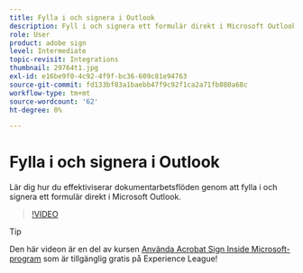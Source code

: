 ```yaml
---
title: Fylla i och signera i Outlook
description: Fyll i och signera ett formulär direkt i Microsoft Outlook
role: User
product: adobe sign
level: Intermediate
topic-revisit: Integrations
thumbnail: 29764t1.jpg
exl-id: e16be9f0-4c92-4f9f-bc36-609c81e94763
source-git-commit: fd133bf83a1baebb47f9c92f1ca2a71fb080a68c
workflow-type: tm+mt
source-wordcount: '62'
ht-degree: 0%

---
```


# Fylla i och signera i Outlook

Lär dig hur du effektiviserar dokumentarbetsflöden genom att fylla i och signera ett formulär direkt i Microsoft Outlook.

>[!VIDEO](https://video.tv.adobe.com/v/344947?hidetitle=true)

>[!TIP]
>
>Den här videon är en del av kursen [Använda Acrobat Sign Inside Microsoft-program](https://experienceleague.adobe.com/?recommended=Sign-U-1-2020.2) som är tillgänglig gratis på Experience League!
